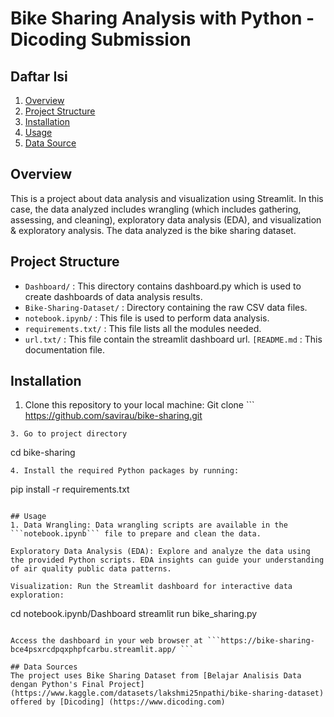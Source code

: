 # Bike Sharing Analysis with Python - Dicoding Submission
## Daftar Isi
1. [Overview](#Overview)
2. [Project Structure](#ProjectStucture)
3. [Installation](#Installation)
4. [Usage](#Usage)
5. [Data Source](#Installation)
 ## Overview 
This is a project about data analysis and visualization using Streamlit. In this case, the data analyzed includes wrangling (which includes gathering, assessing, and cleaning), exploratory data analysis (EDA), and visualization & exploratory analysis. The data analyzed is the bike sharing dataset.

## Project Structure
- ```Dashboard/``` : This directory contains dashboard.py which is used to create dashboards of data analysis results.
- ```Bike-Sharing-Dataset/``` : Directory containing the raw CSV data files.
- ```notebook.ipynb/``` : This file is used to perform data analysis.
- ```requirements.txt/``` : This file lists all the modules needed.
- ```url.txt/``` : This file contain the streamlit dashboard url. 
  ```[README.md``` : This documentation file.

## Installation
1. Clone this repository to your local machine:
Git clone ```
https://github.com/savirau/bike-sharing.git
```
3. Go to project directory
```
cd bike-sharing
```
4. Install the required Python packages by running:
```
pip install -r requirements.txt
```

## Usage
1. Data Wrangling: Data wrangling scripts are available in the ```notebook.ipynb``` file to prepare and clean the data.

Exploratory Data Analysis (EDA): Explore and analyze the data using the provided Python scripts. EDA insights can guide your understanding of air quality public data patterns.

Visualization: Run the Streamlit dashboard for interactive data exploration:
```
cd notebook.ipynb/Dashboard
streamlit run bike_sharing.py
```

Access the dashboard in your web browser at ```https://bike-sharing-bce4psxrcdpqxphpfcarbu.streamlit.app/ ```

## Data Sources
The project uses Bike Sharing Dataset from [Belajar Analisis Data dengan Python's Final Project](https://www.kaggle.com/datasets/lakshmi25npathi/bike-sharing-dataset) offered by [Dicoding] (https://www.dicoding.com)


